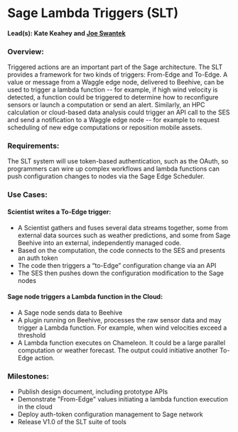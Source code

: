 # Sage Lambda Triggers (SLT)
#### Lead(s): Kate Keahey and [Joe Swantek](mailto:joseph.swantek@northwestern.edu)

### Overview:
Triggered actions are an important part of the Sage architecture.  The SLT provides a framework for two kinds of triggers: From-Edge and To-Edge.  A value or message from a Waggle edge node, delivered to Beehive, can be used to trigger a lambda function -- for example, if high wind velocity is detected, a function could be triggered to determine how to reconfigure sensors or launch a computation or send an alert.  Similarly, an HPC calculation or cloud-based data analysis could trigger an API call to the SES and send a notification to a Waggle edge node -- for example to request scheduling of new edge computations or reposition mobile assets.

### Requirements:
The SLT system will use token-based authentication, such as the OAuth, so programmers can wire up complex workflows and lambda functions can push configuration changes to nodes via the Sage Edge Scheduler.  

### Use Cases:
#### Scientist writes a To-Edge trigger:
* A Scientist gathers and fuses several data streams together, some from external data sources such as weather predictions, and some from Sage Beehive into an external, independently managed code.
* Based on the computation, the code connects to the SES and presents an auth token
* The code then triggers a “to-Edge” configuration change via an API
* The SES then pushes down the configuration modification to the Sage nodes
#### Sage node triggers a Lambda function in the Cloud:
* A Sage node sends data to Beehive
* A plugin running on Beehive, processes the raw sensor data and may trigger a Lambda function.  For example, when wind velocities exceed a threshold
* A Lambda function executes on Chameleon.  It could be a large parallel computation or weather forecast.   The output could initiative another To-Edge action.

### Milestones:
* Publish design document, including prototype APIs
* Demonstrate "From-Edge" values initiating a lambda function execution in the cloud
* Deploy auth-token configuration management to Sage network
* Release V1.0 of the SLT suite of tools
